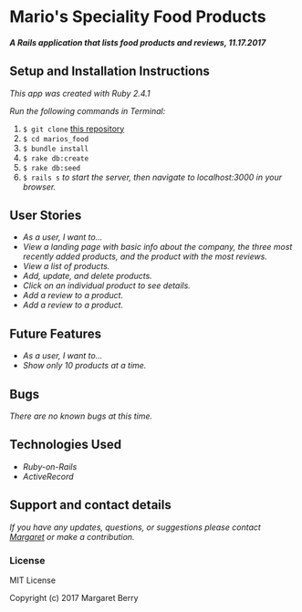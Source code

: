 # Mario's Speciality Food Products

#### _A Rails application that lists food products and reviews, 11.17.2017_

## Setup and Installation Instructions
_This app was created with Ruby 2.4.1_

_Run the following commands in Terminal:_

1. `$ git clone` [this repository](https://github.com/codemargaret/marios_food.git)
2. `$ cd marios_food`
3. `$ bundle install`
4. `$ rake db:create`
5. `$ rake db:seed`
6. `$ rails s` _to start the server, then navigate to localhost:3000 in your browser._

## User Stories
* _As a user, I want to..._
* _View a landing page with basic info about the company, the three most recently added products, and the product with the most reviews._
* _View a list of products._
* _Add, update, and delete products._
* _Click on an individual product to see details._
* _Add a review to a product._
* _Add a review to a product._

## Future Features
* _As a user, I want to..._
* _Show only 10 products at a time._

## Bugs
_There are no known bugs at this time._

## Technologies Used
* _Ruby-on-Rails_
* _ActiveRecord_

## Support and contact details
_If you have any updates, questions, or suggestions please contact [Margaret] or make a contribution._

[Margaret]: mailto:margaretshelaghmcgovern@gmail.com

### License
MIT License

Copyright (c) 2017 Margaret Berry
